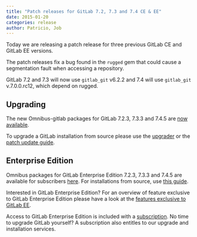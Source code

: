 ```yaml
---
title: "Patch releases for GitLab 7.2, 7.3 and 7.4 CE & EE"
date: 2015-01-20
categories: release
author: Patricio, Job
---
```


Today we are releasing a patch release for three previous GitLab CE and GitLab EE versions.

The patch releases fix a bug found in the `rugged` gem that could cause a segmentation fault when accessing a repository.

GitLab 7.2 and 7.3 will now use `gitlab_git` v6.2.2 and 7.4 will use `gitlab_git` v.7.0.0.rc12,
which depend on rugged.

<!-- more -->

## Upgrading

The new Omnibus-gitlab packages for GitLab 7.2.3, 7.3.3 and 7.4.5 are [now available](https://about.gitlab.com/downloads/archives).

To upgrade a GitLab installation from source please use the
[upgrader](http://doc.gitlab.com/ce/update/upgrader.html) or the [patch update
guide](http://doc.gitlab.com/ce/update/patch_versions.html).

## Enterprise Edition

Omnibus packages for GitLab Enterprise Edition 7.2.3, 7.3.3 and 7.4.5 are available for subscribers [here](https://gitlab.com/subscribers/gitlab-ee/blob/master/doc/install/packages.md). For installations from source, use [this guide](https://gitlab.com/subscribers/gitlab-ee/blob/master/doc/update/patch_versions.md).

Interested in GitLab Enterprise Edition?
For an overview of feature exclusive to GitLab Enterprise Edition please have a look at the [features exclusive to GitLab EE](http://about.gitlab.com/features/#enterprise).

Access to GitLab Enterprise Edition is included with a [subscription](http://www.gitlab.com/subscription/).
No time to upgrade GitLab yourself?
A subscription also entitles to our upgrade and installation services.
